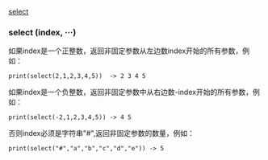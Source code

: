 [select](#select)





### <span id='select'>select (index, ···)</span>

如果index是一个正整数，返回非固定参数从左边数index开始的所有参数，例如：

`print(select(2,1,2,3,4,5))  -> 2 3 4 5`

如果index是一个负整数，返回非固定参数中从右边数-index开始的所有参数，例如：

`print(select(-2,1,2,3,4,5)) -> 4 5`

否则index必须是字符串"#",返回非固定参数的数量，例如：

`print(select("#","a","b","c","d","e")) -> 5`

